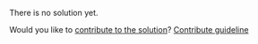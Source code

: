 
There is no solution yet.

Would you like to [contribute to the solution](https://github.com/BFEdev/BFE.dev-solutions/blob/main/quiz/promise-order-iii_en.md)? [Contribute guideline](https://github.com/BFEdev/BFE.dev-solutions#how-to-contribute)
